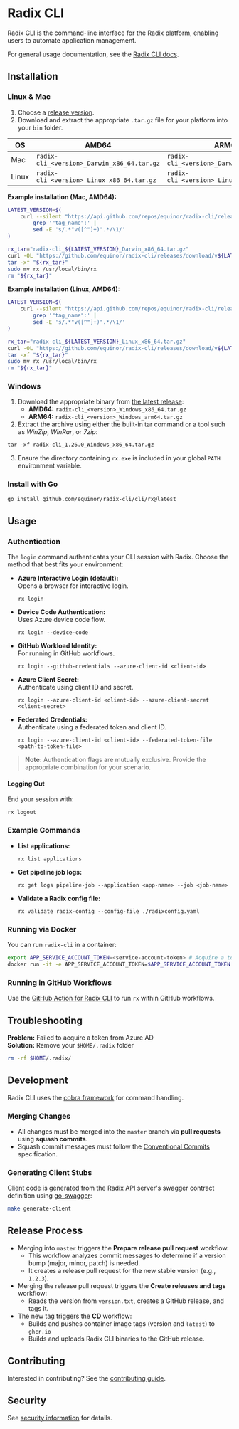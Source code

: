 # Radix CLI

Radix CLI is the command-line interface for the Radix platform, enabling users to automate application management.

For general usage documentation, see the [Radix CLI docs](https://radix.equinor.com/docs/topic-radix-cli/).

## Installation

### Linux & Mac

1. Choose a [release version](https://github.com/equinor/radix-cli/releases).
2. Download and extract the appropriate `.tar.gz` file for your platform into your `bin` folder.

| OS    | AMD64                                       | ARM64                                      |
|-------|---------------------------------------------|--------------------------------------------|
| Mac   | `radix-cli_<version>_Darwin_x86_64.tar.gz`  | `radix-cli_<version>_Darwin_arm64.tar.gz`  |
| Linux | `radix-cli_<version>_Linux_x86_64.tar.gz`   | `radix-cli_<version>_Linux_arm64.tar.gz`   |

**Example installation (Mac, AMD64):**

```bash
LATEST_VERSION=$(
    curl --silent "https://api.github.com/repos/equinor/radix-cli/releases/latest" |
        grep '"tag_name":' |
        sed -E 's/.*"v([^"]+)".*/\1/'
)

rx_tar="radix-cli_${LATEST_VERSION}_Darwin_x86_64.tar.gz"
curl -OL "https://github.com/equinor/radix-cli/releases/download/v${LATEST_VERSION}/${rx_tar}"
tar -xf "${rx_tar}"
sudo mv rx /usr/local/bin/rx
rm "${rx_tar}"
```

**Example installation (Linux, AMD64):**

```bash
LATEST_VERSION=$(
    curl --silent "https://api.github.com/repos/equinor/radix-cli/releases/latest" |
        grep '"tag_name":' |
        sed -E 's/.*"v([^"]+)".*/\1/'
)

rx_tar="radix-cli_${LATEST_VERSION}_Linux_x86_64.tar.gz"
curl -OL "https://github.com/equinor/radix-cli/releases/download/v${LATEST_VERSION}/${rx_tar}"
tar -xf "${rx_tar}"
sudo mv rx /usr/local/bin/rx
rm "${rx_tar}"
```

### Windows

1. Download the appropriate binary from [the latest release](https://github.com/equinor/radix-cli/releases/latest):
    - **AMD64:** `radix-cli_<version>_Windows_x86_64.tar.gz`
    - **ARM64:** `radix-cli_<version>_Windows_arm64.tar.gz`
2. Extract the archive using either the built-in tar command or a tool such as *WinZip*, *WinRar*, or *7zip*:

```batch
tar -xf radix-cli_1.26.0_Windows_x86_64.tar.gz
```

3. Ensure the directory containing `rx.exe` is included in your global `PATH` environment variable.

### Install with Go

```sh
go install github.com/equinor/radix-cli/cli/rx@latest
```

## Usage

### Authentication

The `login` command authenticates your CLI session with Radix. Choose the method that best fits your environment:

- **Azure Interactive Login (default):**  
  Opens a browser for interactive login.  
  ```
  rx login
  ```

- **Device Code Authentication:**  
  Uses Azure device code flow.  
  ```
  rx login --device-code
  ```

- **GitHub Workload Identity:**  
  For running in GitHub workflows.  
  ```
  rx login --github-credentials --azure-client-id <client-id>
  ```

- **Azure Client Secret:**  
  Authenticate using client ID and secret.  
  ```
  rx login --azure-client-id <client-id> --azure-client-secret <client-secret>
  ```

- **Federated Credentials:**  
  Authenticate using a federated token and client ID.  
  ```
  rx login --azure-client-id <client-id> --federated-token-file <path-to-token-file>
  ```

> **Note:** Authentication flags are mutually exclusive. Provide the appropriate combination for your scenario.

#### Logging Out

End your session with:
```
rx logout
```

### Example Commands

- **List applications:**
  ```
  rx list applications
  ```

- **Get pipeline job logs:**
  ```
  rx get logs pipeline-job --application <app-name> --job <job-name>
  ```

- **Validate a Radix config file:**
  ```
  rx validate radix-config --config-file ./radixconfig.yaml
  ```

### Running via Docker

You can run `radix-cli` in a container:

```bash
export APP_SERVICE_ACCOUNT_TOKEN=<service-account-token> # Acquire a token with: az account get-access-token --resource 6dae42f8-4368-4678-94ff-3960e28e3630 --query accessToken -o tsv
docker run -it -e APP_SERVICE_ACCOUNT_TOKEN=$APP_SERVICE_ACCOUNT_TOKEN ghcr.io/equinor/radix/rx:latest get cluster-config --token-environment
```

### Running in GitHub Workflows

Use the [GitHub Action for Radix CLI](https://github.com/equinor/radix-github-actions) to run `rx` within GitHub workflows.

## Troubleshooting

**Problem:** Failed to acquire a token from Azure AD  
**Solution:** Remove your `$HOME/.radix` folder

```bash
rm -rf $HOME/.radix/
```

## Development

Radix CLI uses the [cobra framework](https://github.com/spf13/cobra) for command handling.

### Merging Changes

- All changes must be merged into the `master` branch via **pull requests** using **squash commits**.
- Squash commit messages must follow the [Conventional Commits](https://www.conventionalcommits.org/en/about/) specification.

### Generating Client Stubs

Client code is generated from the Radix API server's swagger contract definition using [go-swagger](https://github.com/go-swagger/go-swagger/blob/master/docs/install.md):

```sh
make generate-client
```

## Release Process

- Merging into `master` triggers the **Prepare release pull request** workflow.
    - This workflow analyzes commit messages to determine if a version bump (major, minor, patch) is needed.
    - It creates a release pull request for the new stable version (e.g., `1.2.3`).
- Merging the release pull request triggers the **Create releases and tags** workflow:
    - Reads the version from `version.txt`, creates a GitHub release, and tags it.
- The new tag triggers the **CD** workflow:
    - Builds and pushes container image tags (version and `latest`) to `ghcr.io`
    - Builds and uploads Radix CLI binaries to the GitHub release.

## Contributing

Interested in contributing? See the [contributing guide](./CONTRIBUTING.md).

## Security

See [security information](./security.md) for details.
